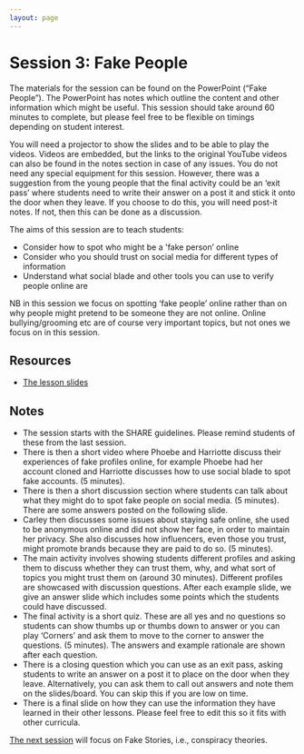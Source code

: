```yaml
--- 
layout: page
---
```


# Session 3: Fake People
The materials for the session can be found on the PowerPoint (“Fake People”).  The PowerPoint has notes which outline the content and other information which might be useful.  This session should take around 60 minutes to complete, but please feel free to be flexible on timings depending on student interest.  

You will need a projector to show the slides and to be able to play the videos.  Videos are embedded, but the links to the original YouTube videos can also be found in the notes section in case of any issues.  You do not need any special equipment for this session. However, there was a suggestion from the young people that the final activity could be an ‘exit pass’ where students need to write their answer on a post it and stick it onto the door when they leave.  If you choose to do this, you will need post-it notes. If not, then this can be done as a discussion.  

The aims of this session are to teach students:
*	Consider how to spot who might be a 'fake person’ online
*	Consider who you should trust on social media for different types of information
*	Understand what social blade and other tools you can use to verify people online are

NB in this session we focus on spotting ‘fake people’ online rather than on why people might pretend to be someone they are not online. Online bullying/grooming etc are of course very important topics, but not ones we focus on in this session. 

## Resources
* [The lesson slides]({{site.baseurl}}/assets/lessons/3.Fake_People.pptx)

## Notes

*	The session starts with the SHARE guidelines.  Please remind students of these from the last session.  
*	There is then a short video where Phoebe and Harriotte discuss their experiences of fake profiles online, for example Phoebe had her account cloned and Harriotte discusses how to use social blade to spot fake accounts. (5 minutes).
*	There is then a short discussion section where students can talk about what they might do to spot fake people on social media. (5 minutes).  There are some answers posted on the following slide.
*	Carley then discusses some issues about staying safe online, she used to be anonymous online and did not show her face, in order to maintain her privacy. She also discusses how influencers, even those you trust, might promote brands because they are paid to do so. (5 minutes).
*	The main activity involves showing students different profiles and asking them to discuss whether they can trust them, why, and what sort of topics you might trust them on (around 30 minutes).  Different profiles are showcased with discussion questions.  After each example slide, we give an answer slide which includes some points which the students could have discussed.
*	The final activity is a short quiz.  These are all yes and no questions so students can show thumbs up or thumbs down to answer or you can play ‘Corners’ and ask them to move to the corner to answer the questions.  (5 minutes).  The answers and example rationale are shown after each question.  
*	There is a closing question which you can use as an exit pass, asking students to write an answer on a post it to place on the door when they leave. Alternatively, you can ask them to call out answers and note them on the slides/board.  You can skip this if you are low on time.
*	There is a final slide on how they can use the information they have learned in their other lessons.  Please feel free to edit this so it fits with other curricula.  

[The next session](session4) will focus on Fake Stories, i.e., conspiracy theories.  

